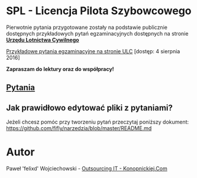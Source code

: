 # SPL - Licencja Pilota Szybowcowego
Pierwotnie pytania przygotowane zostały na podstawie publicznie dostępnych przykładowych pytań egzaminacyjnych dostępnych na stronie [**Urzędu Lotnictwa Cywilnego**](http://www.ulc.gov.pl)

[Przykładowe pytania egzaminacyjne na stronie ULC](http://www.ulc.gov.pl/pl/personel-lotniczy/komisja-egzaminacyjna/egzaminy-teoretyczne/3956-przykladowe-pytania-egzaminacyjne) [dostęp: 4 sierpnia 2016]

**Zapraszam do lektury oraz do współpracy!**

## [Pytania](pytania.md)

## Jak prawidłowo edytować pliki z pytaniami?

Jeżeli chcesz pomóc przy tworzeniu pytań przeczytaj poniższy dokument:
https://github.com/fifly/narzedzia/blob/master/README.md

# Autor
Paweł 'felixd' Wojciechowski - [Outsourcing IT - Konopnickiej.Com](http://www.konopnickiej.com)
